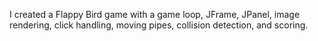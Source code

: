I created a Flappy Bird game with a game loop, JFrame, JPanel, image rendering, click handling, moving pipes, collision detection, and scoring.






